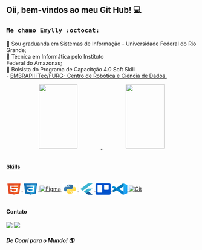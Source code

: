 ## Oii, bem-vindos ao meu Git Hub! :computer:
### <kbd> Me chamo Emylly :octocat:</kbd> 
<div <img align ='right' src="https://i.pinimg.com/originals/87/df/6d/87df6d60f4cc3c07968ae2127bddcc30.gif" width =200>
</div>  
<p>🌸 Sou graduanda em Sistemas de Informação - Universidade Federal do Rio Grande;<br> 
🌸 Técnica em Informática pelo Instituto<br>Federal do Amazonas;<br>
🌸 Bolsista do Programa de Capacitção 4.0 Soft Skill<br> - <a href="http://itecfurg.org/">EMBRAPII iTec/FURG- Centro de Robótica e Ciência de Dados.</kbd></p>


<div align="center">
  <a href="https://github.com/Emylly-Guimaraes">
  <img  height="170em" width="45%" src="https://github-readme-stats.vercel.app/api?username=Emylly-Guimaraes&show_icons=true&theme=dracula"/>
  <img  height="170em" width="45%" src="https://github-readme-stats.vercel.app/api/top-langs/?username=Emylly-Guimaraes&layout=compact&langs_count=7&theme=radical">
  
</div><br>

#### Skills

<div style="display: inline_block"><br>
  <img align="center" alt="HTML" height="30" width="40" src="https://raw.githubusercontent.com/devicons/devicon/master/icons/html5/html5-original.svg">
  <img align="center" alt="CSS" height="30" width="40" src="https://raw.githubusercontent.com/devicons/devicon/master/icons/css3/css3-original.svg">
  <img align="center" alt="Figma"  height="30" width="40" src="https://profilinator.rishav.dev/skills-assets/figma-icon.svg">
  <img align="center" alt="Python" height="30" width="40" src="https://raw.githubusercontent.com/devicons/devicon/master/icons/python/python-original.svg">
  <img align="center" alt="flutter" height="30" width="40" src="https://raw.githubusercontent.com/devicons/devicon/1119b9f84c0290e0f0b38982099a2bd027a48bf1/icons/flutter/flutter-original.svg">
  <img align="center" alt="trello" height="30" width="40" src="https://raw.githubusercontent.com/devicons/devicon/1119b9f84c0290e0f0b38982099a2bd027a48bf1/icons/trello/trello-plain.svg">
  <img align="center" alt="vs" height="30" width="40" src="https://raw.githubusercontent.com/devicons/devicon/6910f0503efdd315c8f9b858234310c06e04d9c0/icons/vscode/vscode-original.svg">
 <img align="center" alt="Git" height="30" width="40" src="https://profilinator.rishav.dev/skills-assets/git-scm-icon.svg"/></a>  
</div>
<br>

#### Contato
  <div>
  <a href = "mailto:emylly.de.souza.guimaraes@gmail.com"><img src="https://img.shields.io/badge/-Gmail-%23333?style=for-the-badge&logo=gmail&logoColor=white" target="_blank"></a>
  <a href="https://www.linkedin.com/in/emylly-guimaraes/" target="_blank"><img src="https://img.shields.io/badge/-LinkedIn-%230077B5?style=for-the-badge&logo=linkedin&logoColor=white" target="_blank"></a> 
  </div>

#### <em>De Coari para o Mundo! :earth_americas: